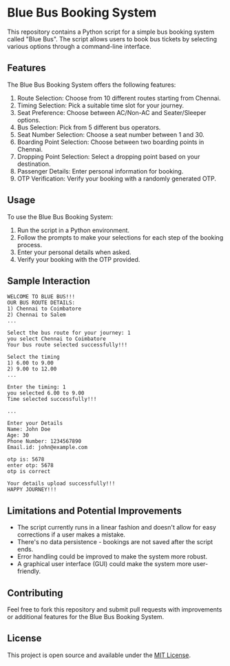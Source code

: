 # Blue Bus Booking System

This repository contains a Python script for a simple bus booking system called "Blue Bus". The script allows users to book bus tickets by selecting various options through a command-line interface.

## Features

The Blue Bus Booking System offers the following features:

1. Route Selection: Choose from 10 different routes starting from Chennai.
2. Timing Selection: Pick a suitable time slot for your journey.
3. Seat Preference: Choose between AC/Non-AC and Seater/Sleeper options.
4. Bus Selection: Pick from 5 different bus operators.
5. Seat Number Selection: Choose a seat number between 1 and 30.
6. Boarding Point Selection: Choose between two boarding points in Chennai.
7. Dropping Point Selection: Select a dropping point based on your destination.
8. Passenger Details: Enter personal information for booking.
9. OTP Verification: Verify your booking with a randomly generated OTP.

## Usage

To use the Blue Bus Booking System:

1. Run the script in a Python environment.
2. Follow the prompts to make your selections for each step of the booking process.
3. Enter your personal details when asked.
4. Verify your booking with the OTP provided.

## Sample Interaction

```
WELCOME TO BLUE BUS!!!
OUR BUS ROUTE DETAILS:
1) Chennai to Coimbatore
2) Chennai to Salem
...

Select the bus route for your journey: 1
you select Chennai to Coimbatore
Your bus route selected successfully!!!

Select the timing
1) 6.00 to 9.00
2) 9.00 to 12.00
...

Enter the timing: 1
you selected 6.00 to 9.00
Time selected successfully!!!

...

Enter your Details
Name: John Doe
Age: 30
Phone Number: 1234567890
Email.id: john@example.com

otp is: 5678
enter otp: 5678
otp is correct

Your details upload successfully!!!
HAPPY JOURNEY!!!
```

## Limitations and Potential Improvements

- The script currently runs in a linear fashion and doesn't allow for easy corrections if a user makes a mistake.
- There's no data persistence - bookings are not saved after the script ends.
- Error handling could be improved to make the system more robust.
- A graphical user interface (GUI) could make the system more user-friendly.

## Contributing

Feel free to fork this repository and submit pull requests with improvements or additional features for the Blue Bus Booking System.

## License

This project is open source and available under the [MIT License](LICENSE).
